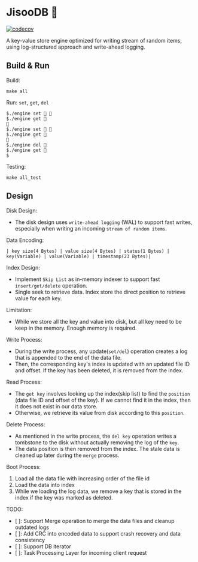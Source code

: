 # JisooDB 🌸 
[![codecov](https://codecov.io/github/Haotian-Yang/JisooDB/branch/main/graph/badge.svg?token=HBA2UV1I5C)](https://codecov.io/github/Haotian-Yang/JisooDB)

A key-value store engine optimized for writing stream of random items, using log-structured approach and write-ahead logging.

## Build & Run
Build:
```
make all
```

Run: `set`, `get`, `del`
```
$./engine set 🔑 🌸
$./engine get 🔑
🌸
$./engine set 🔑 🌹
$./engine get 🔑
🌹
$./engine del 🔑
$./engine get 🔑
$
```

Testing:
```
make all_test
```

## Design

Disk Design:
- The disk design uses `write-ahead logging` (WAL) to support fast writes, especially when writing an incoming `stream of random items`.

Data Encoding:
```
| key size(4 Bytes) | value size(4 Bytes) | status(1 Bytes) | key(Variable) | value(Variable) | timestamp(23 Bytes)|
```

Index Design: 
- Implement `Skip List` as in-memory indexer to support fast `insert/get/delete` operation.
- Single seek to retrieve data. Index store the direct position to retrieve value for each key.

Limitation:
- While we store all the key and value into disk, but all key need to be keep in the memory. Enough memory is required.


Write Process:
- During the write process, any update(`set/del`) operation creates a log that is appended to the end of the data file. 
- Then, the corresponding key's index is updated with an updated file ID and offset. If the key has been deleted, it is removed from the index.

Read Process:
- The `get key` involves looking up the index(skip list) to find the `position` (data file ID and offset of the key). If we cannot find it in the index, then it does not exist in our data store. 
- Otherwise, we retrieve its value from disk according to this `position`.

Delete Process:
- As mentioned in the write process, the `del key` operation writes a tombstone to the disk without actually removing the log of the `key`. 
- The data position is then removed from the index. The stale data is cleaned up later during the `merge` process.

Boot Process:
1. Load all the data file with increasing order of the file id
2. Load the data into index
3. While we loading the log data, we remove a key that is stored in the index if the key was marked as deleted.

TODO:
- [ ]: Support Merge operation to merge the data files and cleanup outdated logs
- [ ]: Add CRC into encoded data to support crash recovery and data consistency
- [ ]: Support DB iterator
- [ ]: Task Processing Layer for incoming client request
